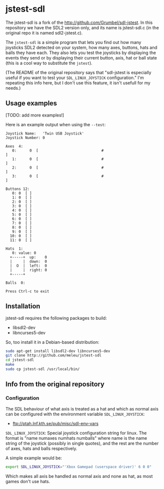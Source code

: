 # jstest-sdl

The jstest-sdl is a fork of the http://github.com/Grumbel/sdl-jstest.
In this repository we have the SDL2 version only, and its
name is jstest-sdl.c (in the original repo it is named sdl2-jstest.c).

The `jstest-sdl` is a simple program that lets you find
out how many joysticks SDL2 detected on your system, how many
axes, buttons, hats and balls they have each. They also lets you test
the joysticks by displaying the events they send or by displaying
their current button, axis, hat or ball state (this is a cool way to 
substitute the `jstest`).

(The README of the original repository says that "sdl-jstest is
especially useful if you want to test your `SDL_LINUX_JOYSTICK`
configuration." I'm repeating this info here, but I don't use this
feature, it isn't usefull for my needs.)


## Usage examples

[TODO: add more examples!]

Here is an example output when using the `--test`:

```text
Joystick Name:   'Twin USB Joystick'
Joystick Number: 0

Axes  4:
   0:      0  [                             #                              ]
   1:      0  [                             #                              ]
   2:      0  [                             #                              ]
   3:      0  [                             #                              ]

Buttons 12:
   0: 0  [ ]
   1: 0  [ ]
   2: 0  [ ]
   3: 0  [ ]
   4: 0  [ ]
   5: 0  [ ]
   6: 0  [ ]
   7: 0  [ ]
   8: 0  [ ]
   9: 0  [ ]
  10: 0  [ ]
  11: 0  [ ]

Hats  1:
   0: value: 0
  +-----+  up:    0
  |     |  down:  0
  |  O  |  left:  0
  |     |  right: 0
  +-----+

Balls  0:

Press Ctrl-c to exit
```



## Installation

jstest-sdl requires the following packages to build:

- libsdl2-dev
- libncurses5-dev

So, too install it in a Debian-based distribution:

```sh
sudo apt-get install libsdl2-dev libncurses5-dev
git clone http://github.com/meleu/jstest-sdl
cd jstest-sdl
make
sudo cp jstest-sdl /usr/local/bin/
```

## Info from the original repository

### Configuration

The SDL behaviour of what axis is treated as a hat and which as normal
axis can be configured with the environment variable
`SDL_LINUX_JOYSTICK`:

 * ftp://ptah.lnf.kth.se/pub/misc/sdl-env-vars

`SDL_LINUX_JOYSTICK`:
	Special joystick configuration string for linux. The format is
	"name numaxes numhats numballs"
	where name is the name string of the joystick (possibly in single
	quotes), and the rest are the number of axes, hats and balls
	respectively.

A simple example would be:

```sh
export SDL_LINUX_JOYSTICK="'Xbox Gamepad (userspace driver)' 6 0 0"
```

Which makes all axis be handled as normal axis and none as hat, as
most games don't use hats.

